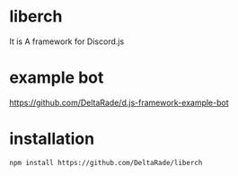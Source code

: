 # liberch
It is A framework for Discord.js
# example bot
https://github.com/DeltaRade/d.js-framework-example-bot
# installation 
`npm install https://github.com/DeltaRade/liberch`
